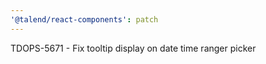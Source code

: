 ```yaml
---
'@talend/react-components': patch
---
```


TDOPS-5671 - Fix tooltip display on date time ranger picker
